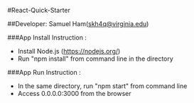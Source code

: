 #React-Quick-Starter

##Developer: Samuel Ham(skh4q@virginia.edu)

###App Install Instruction :
 - Install Node.js (https://nodejs.org/)
 - Run "npm install" from command line in the directory

###App Run Instruction :
 - In the same directory, run "npm start" from command line
 - Access 0.0.0.0:3000 from the browser